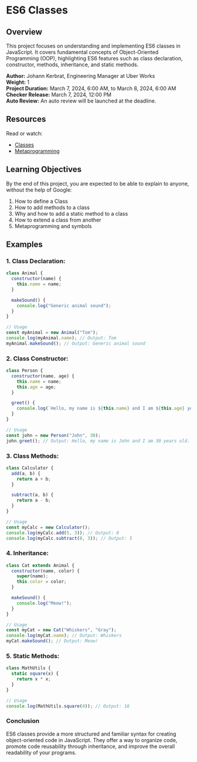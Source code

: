 # ES6 Classes

## Overview

This project focuses on understanding and implementing ES6 classes in JavaScript. It covers fundamental concepts of Object-Oriented Programming (OOP), highlighting ES6 features such as class declaration, constructor, methods, inheritance, and static methods.

**Author:** Johann Kerbrat, Engineering Manager at Uber Works  
**Weight:** 1  
**Project Duration:** March 7, 2024, 6:00 AM, to March 8, 2024, 6:00 AM  
**Checker Release:** March 7, 2024, 12:00 PM  
**Auto Review:** An auto review will be launched at the deadline.

## Resources

Read or watch:

- [Classes](https://developer.mozilla.org/en-US/docs/Web/JavaScript/Reference/Classes)
- [Metaprogramming](https://en.wikipedia.org/wiki/Metaprogramming)

## Learning Objectives

By the end of this project, you are expected to be able to explain to anyone, without the help of Google:

1. How to define a Class
2. How to add methods to a class
3. Why and how to add a static method to a class
4. How to extend a class from another
5. Metaprogramming and symbols

## Examples

### 1. Class Declaration:

```javascript
class Animal {
  constructor(name) {
    this.name = name;
  }

  makeSound() {
    console.log("Generic animal sound");
  }
}

// Usage
const myAnimal = new Animal("Tom");
console.log(myAnimal.name); // Output: Tom
myAnimal.makeSound(); // Output: Generic animal sound
```


### 2. Class Constructor:

```javascript
class Person {
  constructor(name, age) {
    this.name = name;
    this.age = age;
  }

  greet() {
    console.log(`Hello, my name is ${this.name} and I am ${this.age} years old.`);
  }
}

// Usage
const john = new Person("John", 30);
john.greet(); // Output: Hello, my name is John and I am 30 years old.
```


### 3. Class Methods:

```javascript
class Calculator {
  add(a, b) {
    return a + b;
  }

  subtract(a, b) {
    return a - b;
  }
}

// Usage
const myCalc = new Calculator();
console.log(myCalc.add(5, 3)); // Output: 8
console.log(myCalc.subtract(8, 3)); // Output: 5
```


### 4. Inheritance:

```javascript
class Cat extends Animal {
  constructor(name, color) {
    super(name);
    this.color = color;
  }

  makeSound() {
    console.log("Meow!");
  }
}

// Usage
const myCat = new Cat("Whiskers", "Gray");
console.log(myCat.name); // Output: Whiskers
myCat.makeSound(); // Output: Meow!
```


### 5. Static Methods:

```javascript
class MathUtils {
  static square(x) {
    return x * x;
  }
}

// Usage
console.log(MathUtils.square(4)); // Output: 16
```


### Conclusion

ES6 classes provide a more structured and familiar syntax for creating object-oriented code in JavaScript. They offer a way to organize code, promote code reusability through inheritance, and improve the overall readability of your programs.
